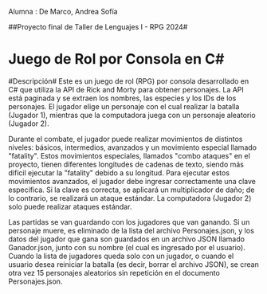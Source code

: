 Alumna : De Marco, Andrea Sofía

##Proyecto final de Taller de Lenguajes I - RPG 2024#

Juego de Rol por Consola en C#
=====================================
#Descripción#
Este es un juego de rol (RPG) por consola desarrollado en C# que utiliza la API de Rick and Morty para obtener personajes. La API está paginada y se extraen los nombres, las especies y los IDs de los personajes. El jugador elige un personaje con el cual realizar la batalla (Jugador 1), mientras que la computadora juega con un personaje aleatorio (Jugador 2).

Durante el combate, el jugador puede realizar movimientos de distintos niveles: básicos, intermedios, avanzados y un movimiento especial llamado "fatality". Estos movimientos especiales, llamados "combo ataques" en el proyecto, tienen diferentes longitudes de cadenas de texto, siendo más difícil ejecutar la "fatality" debido a su longitud. Para ejecutar estos movimientos avanzados, el jugador debe ingresar correctamente una clave específica. Si la clave es correcta, se aplicará un multiplicador de daño; de lo contrario, se realizará un ataque estándar. La computadora (Jugador 2) solo puede realizar ataques estándar.

Las partidas se van guardando con los jugadores que van ganando. Si un personaje muere, es eliminado de la lista del archivo Personajes.json, y los datos del jugador que gana son guardados en un archivo JSON llamado Ganador.json, junto con su nombre (el cual es ingresado por el usuario). Cuando la lista de jugadores queda solo con un jugador, o cuando el usuario desea reiniciar la batalla (es decir, borrar el archivo JSON), se crean otra vez 15 personajes aleatorios sin repetición en el documento Personajes.json.
